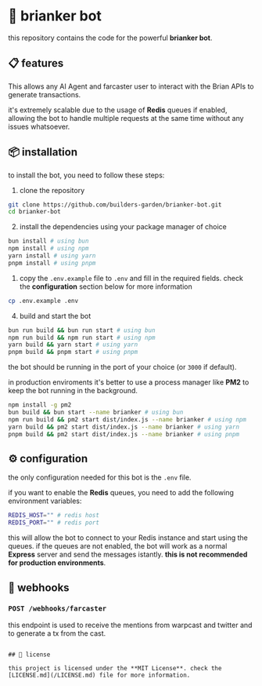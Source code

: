 # 🤖 brianker bot

this repository contains the code for the powerful **brianker bot**.

## 📋 features

This allows any AI Agent and farcaster user to interact with the Brian APIs to generate transactions.

it's extremely scalable due to the usage of **Redis** queues if enabled, allowing the bot to handle multiple requests at the same time without any issues whatsoever.

## 📦 installation

to install the bot, you need to follow these steps:

1. clone the repository

```bash
git clone https://github.com/builders-garden/brianker-bot.git
cd brianker-bot
```

2. install the dependencies using your package manager of choice

```bash
bun install # using bun
npm install # using npm
yarn install # using yarn
pnpm install # using pnpm
```

1. copy the `.env.example` file to `.env` and fill in the required fields. check the **configuration** section below for more information

```bash
cp .env.example .env
```

4. build and start the bot

```bash
bun run build && bun run start # using bun
npm run build && npm run start # using npm
yarn build && yarn start # using yarn
pnpm build && pnpm start # using pnpm
```

the bot should be running in the port of your choice (or `3000` if default).

in production enviroments it's better to use a process manager like **PM2** to keep the bot running in the background.

```bash
npm install -g pm2
bun build && bun start --name brianker # using bun
npm run build && pm2 start dist/index.js --name brianker # using npm
yarn build && pm2 start dist/index.js --name brianker # using yarn
pnpm build && pm2 start dist/index.js --name brianker # using pnpm
```

## ⚙️ configuration

the only configuration needed for this bot is the `.env` file. 

if you want to enable the **Redis** queues, you need to add the following environment variables:

```bash
REDIS_HOST="" # redis host
REDIS_PORT="" # redis port
```

this will allow the bot to connect to your Redis instance and start using the queues. if the queues are not enabled, the bot will work as a normal **Express** server and send the messages istantly. **this is not recommended for production environments**.

## 📡 webhooks

### `POST /webhooks/farcaster`

this endpoint is used to receive the mentions from warpcast and twitter and to generate a tx from the cast.

```

## 📝 license

this project is licensed under the **MIT License**. check the [LICENSE.md](/LICENSE.md) file for more information.
